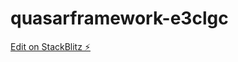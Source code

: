 # quasarframework-e3clgc

[Edit on StackBlitz ⚡️](https://stackblitz.com/edit/quasarframework-e3clgc)
